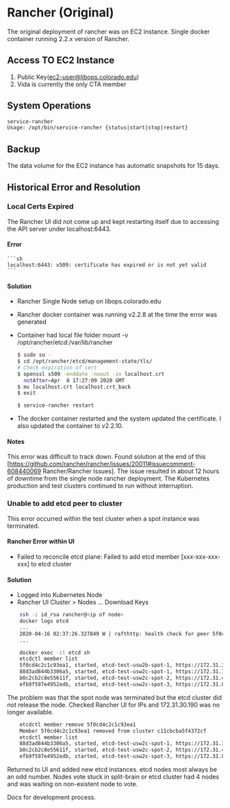 # Rancher (Original)
The original deployment of rancher was on EC2 instance. Single docker container running 2.2.x version of Rancher.

## Access TO EC2 Instance
1. Public Key(ec2-user@libops.colorado.edu)
1. Vida is currently the only CTA member

## System Operations

```sh
service-rancher
Usage: /opt/bin/service-rancher {status|start|stop|restart}
```

## Backup
The data volume for the EC2 instance has automatic snapshots for 15 days. 

## Historical Error and Resolution

### Local Certs Expired 

The Rancher UI did not come up and kept restarting itself due to accessing the API server under localhost:6443.

#### Error

    ```sh
    localhost:6443: x509: certificate has expired or is not yet valid
    ```

#### Solution

* Rancher Single Node setup on libops.colorado.edu
* Rancher docker container was running v2.2.8 at the time the error was generated
* Container had local file folder mount -v /opt/rancher/etcd:/var/lib/rancher
    ```sh
    $ sudo su -
    $ cd /opt/rancher/etcd/management-state/tls/
    # Check expiration of cert
    $ openssl x509 -enddate -noout -in localhost.crt
      notAfter=Apr  8 17:27:09 2020 GMT
    $ mv localhost.crt localhost.crt_back
    $ exit

    $ service-rancher restart
    ```

* The docker container restarted and the system updated the certificate. I also updated the container to v2.2.10.

#### Notes

This error was difficult to track down. Found solution at the end of this [https://github.com/rancher/rancher/issues/20011#issuecomment-608440069 Rancher/Rancher Issues]. The issue resulted in about 12 hours of downtime from the single node rancher deployment. The Kubernetes production and test clusters continued to run without interruption.


### Unable to add etcd peer to cluster 

This error occurred within the test cluster when a spot instance was terminated. 

#### Rancher Error within UI

* Failed to reconcile etcd plane: Failed to add etcd member [xxx-xxx-xxx-xxx] to etcd cluster
#### Solution
* Logged into Kubernetes Node
* Rancher UI Cluster > Nodes ... Download Keys

```sh 
    ssh -i id_rsa rancher@<ip of node>
    docker logs etcd
    ...
    2020-04-16 02:37:26.327849 W | rafthttp: health check for peer 5f0cd4c2c1c93ea1 could not connect: dial tcp 172.31.30.190:2380: i/o timeout (prober "ROUND_TRIPPER_SNAPSHOT")
    ...

    docker exec -it etcd sh
    etcdctl member list
    5f0cd4c2c1c93ea1, started, etcd-test-usw2b-spot-1, https://172.31.30.190:2380, https://172.31.30.190:2379,https://172.31.30.190:4001
    88d3ad844b3306a5, started, etcd-test-usw2c-spot-1, https://172.31.11.25:2380, https://172.31.11.25:2379,https://172.31.11.25:4001
    b0c2cb2c8e55611f, started, etcd-test-usw2c-spot-2, https://172.31.4.219:2380, https://172.31.4.219:2379,https://172.31.4.219:4001
    efb9f597e4952edb, started, etcd-test-usw2c-spot-3, https://172.31.8.159:2380, https://172.31.8.159:2379,https://172.31.8.159:4001 
```

The problem was that the spot node was terminated but the etcd cluster did not release the node. Checked Rancher UI for IPs and 172.31.30.190 was no longer available.

```sh
    etcdctl member remove 5f0cd4c2c1c93ea1
    Member 5f0cd4c2c1c93ea1 removed from cluster c11cbcba5f4372cf
    etcdctl member list
    88d3ad844b3306a5, started, etcd-test-usw2c-spot-1, https://172.31.11.25:2380, https://172.31.11.25:2379,https://172.31.11.25:4001
    b0c2cb2c8e55611f, started, etcd-test-usw2c-spot-2, https://172.31.4.219:2380, https://172.31.4.219:2379,https://172.31.4.219:4001
    efb9f597e4952edb, started, etcd-test-usw2c-spot-3, https://172.31.8.159:2380, https://172.31.8.159:2379,https://172.31.8.159:4001
```

Returned to UI and added new etcd instances. etcd nodes most always be an odd number. Nodes vote stuck in split-brain or etcd cluster had 4 nodes and was waiting on non-existent node to vote.


Docs for development process.